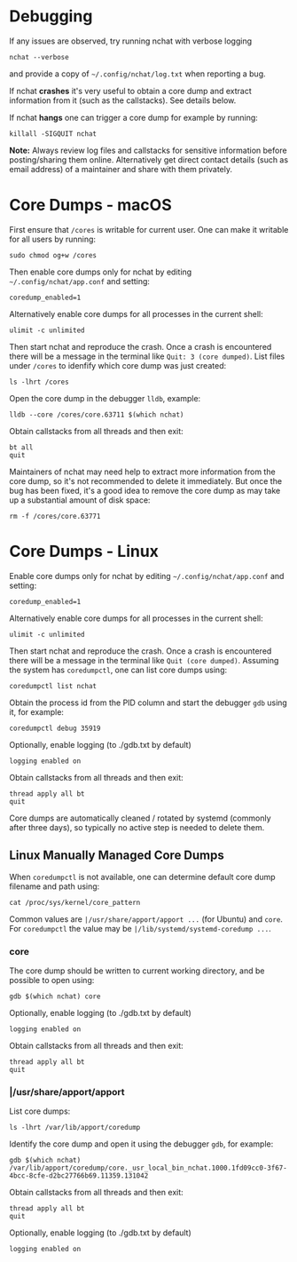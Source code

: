 Debugging
=========
If any issues are observed, try running nchat with verbose logging

    nchat --verbose

and provide a copy of `~/.config/nchat/log.txt` when reporting a bug.

If nchat **crashes** it's very useful to obtain a core dump and extract
information from it (such as the callstacks). See details below.

If nchat **hangs** one can trigger a core dump for example by running:

    killall -SIGQUIT nchat

**Note:** Always review log files and callstacks for sensitive information
before posting/sharing them online. Alternatively get direct contact details
(such as email address) of a maintainer and share with them privately.


Core Dumps - macOS
==================
First ensure that `/cores` is writable for current user. One can make it
writable for all users by running:

    sudo chmod og+w /cores

Then enable core dumps only for nchat by editing `~/.config/nchat/app.conf`
and setting:

    coredump_enabled=1

Alternatively enable core dumps for all processes in the current shell:

    ulimit -c unlimited

Then start nchat and reproduce the crash. Once a crash is encountered there
will be a message in the terminal like `Quit: 3 (core dumped)`. List files
under `/cores` to idenfify which core dump was just created:

    ls -lhrt /cores

Open the core dump in the debugger `lldb`, example:

    lldb --core /cores/core.63711 $(which nchat)

Obtain callstacks from all threads and then exit:

    bt all
    quit

Maintainers of nchat may need help to extract more information from the core
dump, so it's not recommended to delete it immediately. But once the bug has
been fixed, it's a good idea to remove the core dump as may take up a
substantial amount of disk space:

    rm -f /cores/core.63771


Core Dumps - Linux
==================
Enable core dumps only for nchat by editing `~/.config/nchat/app.conf` and
setting:

    coredump_enabled=1

Alternatively enable core dumps for all processes in the current shell:

    ulimit -c unlimited

Then start nchat and reproduce the crash. Once a crash is encountered there
will be a message in the terminal like `Quit (core dumped)`. Assuming the
system has `coredumpctl`, one can list core dumps using:

    coredumpctl list nchat

Obtain the process id from the PID column and start the debugger `gdb` using
it, for example:

    coredumpctl debug 35919

Optionally, enable logging (to ./gdb.txt by default)

    logging enabled on

Obtain callstacks from all threads and then exit:

    thread apply all bt
    quit

Core dumps are automatically cleaned / rotated by systemd (commonly after
three days), so typically no active step is needed to delete them.

Linux Manually Managed Core Dumps
---------------------------------
When `coredumpctl` is not available, one can determine default core dump
filename and path using:

    cat /proc/sys/kernel/core_pattern

Common values are `|/usr/share/apport/apport ...` (for Ubuntu) and `core`.
For `coredumpctl` the value may be `|/lib/systemd/systemd-coredump ...`.

### core

The core dump should be written to current working directory, and be possible
to open using:

    gdb $(which nchat) core

Optionally, enable logging (to ./gdb.txt by default)

    logging enabled on

Obtain callstacks from all threads and then exit:

    thread apply all bt
    quit

### |/usr/share/apport/apport

List core dumps:

    ls -lhrt /var/lib/apport/coredump

Identify the core dump and open it using the debugger `gdb`, for example:

    gdb $(which nchat) /var/lib/apport/coredump/core._usr_local_bin_nchat.1000.1fd09cc0-3f67-4bcc-8cfe-d2bc27766b69.11359.131042

Obtain callstacks from all threads and then exit:

    thread apply all bt
    quit

Optionally, enable logging (to ./gdb.txt by default)

    logging enabled on

